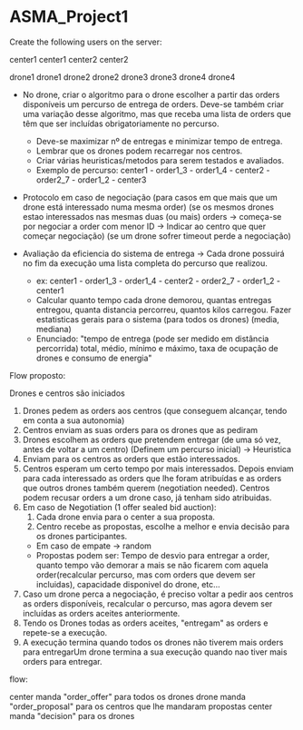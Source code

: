 # ASMA_Project1


Create the following users on the server:

center1 center1
center2 center2

drone1 drone1
drone2 drone2
drone3 drone3
drone4 drone4



- No drone, criar o algoritmo para o drone escolher a partir das orders disponíveis um percurso de entrega de orders. Deve-se também criar uma variação desse algoritmo, mas que receba uma lista de orders que têm que ser incluídas obrigatoriamente no percurso.
    - Deve-se maximizar nº de entregas e minimizar tempo de entrega.
    - Lembrar que os drones podem recarregar nos centros.
    - Criar várias heuristicas/metodos para serem testados e avaliados.
    - Exemplo de percurso: center1 - order1_3 - order1_4 - center2 - order2_7 - order1_2 - center3

- Protocolo em caso de negociação (para casos em que mais que um drone está interessado numa mesma order) (se os mesmos drones estao interessados nas mesmas duas (ou mais) orders -> começa-se por negociar a order com menor ID -> Indicar ao centro que quer começar negociação) (se um drone sofrer timeout perde a negociação)

- Avaliação da eficiencia do sistema de entrega -> Cada drone possuirá no fim da execução uma lista completa do percurso que realizou.
    - ex: center1 - order1_3 - order1_4 - center2 - order2_7 - order1_2 - center1
    - Calcular quanto tempo cada drone demorou, quantas entregas entregou, quanta distancia percorreu, quantos kilos carregou.
    Fazer estatisticas gerais para o sistema (para todos os drones) (media,  mediana)
    - Enunciado: "tempo de
entrega (pode ser medido em distância percorrida) total, médio, mínimo e máximo, taxa de
ocupação de drones e consumo de energia"


Flow proposto:

Drones e centros são iniciados

 1. Drones pedem as orders aos centros (que conseguem alcançar, tendo em conta a sua autonomia)
 2. Centros enviam as suas orders para os drones que as pediram
 3. Drones escolhem as orders que pretendem entregar (de uma só vez, antes de voltar a um centro) (Definem um percurso inicial) -> Heuristica
 4. Enviam para os centros as orders que estão interessados.
 5. Centros esperam um certo tempo por mais interessados. Depois enviam para cada interessado as orders que lhe foram atribuídas e as orders que outros drones também querem (negotiation needed). Centros podem recusar orders a um drone caso, já tenham sido atribuidas.
 6. Em caso de Negotiation (1 offer sealed bid auction):
    1. Cada drone envia para o center a sua proposta.
    2. Centro recebe as propostas, escolhe a melhor e envia decisão para os drones participantes.
    - Em caso de empate -> random
    - Propostas podem ser: Tempo de desvio para entregar a order, quanto tempo vão demorar a mais se não ficarem com aquela order(recalcular percurso, mas com orders que devem ser incluidas), capacidade disponivel do drone, etc...
7. Caso um drone perca a negociação, é preciso voltar a pedir aos centros as orders disponíveis, recalcular o percurso, mas agora devem ser incluídas as orders aceites anteriormente.
8. Tendo os Drones todas as orders aceites, "entregam" as orders e repete-se a execução.
9. A execução termina quando todos os drones não tiverem mais orders para entregarUm drone termina a sua execução quando nao tiver mais orders para entregar.





flow:

center manda "order_offer" para todos os drones
drone manda "order_proposal" para os centros que lhe mandaram propostas
center manda "decision" para os drones
